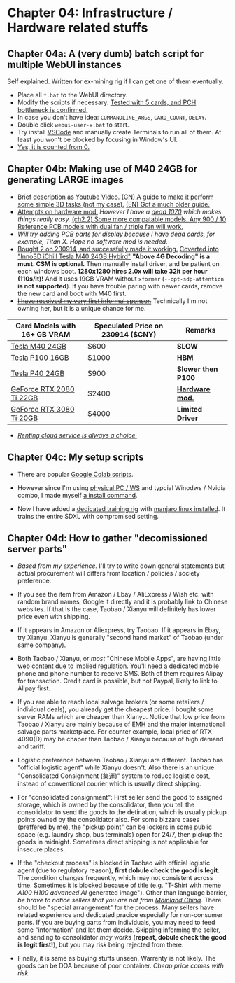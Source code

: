# Chapter 04: Infrastructure / Hardware related stuffs #

## Chapter 04a: A (very dumb) batch script for multiple WebUI instances ##

Self explained. Written for ex-mining rig if I can get one of them eventually. 

- Place all `*.bat` to the WebUI directory.
- Modify the scripts if necessary. [Tested with 5 cards, and PCH bottleneck is confirmed.](https://www.instagram.com/p/CwcZQLhy1ad/)
- In case you don't have idea: `COMMANDLINE_ARGS`, `CARD_COUNT`, `DELAY`.
- Double click `webui-user-x.bat` to start.
- Try install [VSCode](https://code.visualstudio.com/) and manually create Terminals to run all of them. At least you won't be blocked by focusing in Window's UI.
- [Yes, it is counted from 0.](https://en.wikipedia.org/wiki/Zero-based_numbering)

## Chapter 04b: Making use of M40 24GB for generating LARGE images ##

- [Brief description as Youtube Video.](https://www.youtube.com/watch?v=bVbqSobos04&ab_channel=NovaspiritTech) [(CN) A guide to make it perform some simple 3D tasks (not my case).](https://www.youtube.com/watch?v=K1emL7pwDH0&ab_channel=%E7%A5%9E%E5%90%9B%E5%90%9B) [(EN) Got a much older guide.](https://www.reddit.com/r/pcmasterrace/comments/m6evvp/gaming_on_a_tesla_m40_gtx_titan_x_performance_for/)
- [Attempts on hardware mod.](https://extremehw.net/topic/1228-trying-to-improve-a-tesla-m40/) *However I have a [dead 1070](https://www.hkepc.com/16077/Dual_Slot%E9%9B%99%E9%A2%A8%E6%89%87%E8%A8%AD%E8%A8%88_Inno3D_GeForce_GTX_1070_Ti_X2) which makes things really easy.* [(ch2.2) Some more compatable models. Any 900 / 10 Reference PCB models with dual fan / triple fan will work.](https://zhuanlan.zhihu.com/p/536850498)
- *Will try adding PCB parts for display because I have dead cards, for example, Titan X. Hope no software mod is needed.*
- [Bought 2 on 230914, and successfully made it working.](https://www.instagram.com/p/CxLtCNRS__i/?igshid=MWZjMTM2ODFkZg==) [Coverted into "Inno3D iChill Tesla M40 24GB Hybird"](https://www.instagram.com/p/CxtzLg9yGI4/) **"Above 4G Decoding" is a must. CSM is optional.** Then manually install driver, and be patient on each windows boot. **1280x1280 hires 2.0x will take 32it per hour (110s/it)!** And it uses 19GB VRAM without `xformer` (`--opt-sdp-attention` **is not supported**). If you have trouble paring with newer cards, remove the new card and boot with M40 first.
- ~~[I have received my very first informal sponser.](https://www.instagram.com/p/Cx3HM5xyx85)~~ Technically I'm not owning her, but it is a unique chance for me.

|Card Models with 16+ GB VRAM|Speculated Price on 230914 ($CNY)|Remarks|
|---|---|---|
|[Tesla M40 24GB](https://zhuanlan.zhihu.com/p/584409286)|$600|**SLOW**|
|[Tesla P100 16GB](https://zhuanlan.zhihu.com/p/635327525)|$1000|**HBM**|
|[Tesla P40 24GB](https://www.bilibili.com/read/cv22426319/)|$900|**Slower then P100**|
|[GeForce RTX 2080 Ti 22GB](https://www.bilibili.com/read/cv22426319/](https://zhuanlan.zhihu.com/p/628356617)https://zhuanlan.zhihu.com/p/628356617)|$2400|**[Hardware mod.](https://www.chiphell.com/forum.php?mod=viewthread&tid=2503364&extra=page%3D1&mobile=no)**|
|[GeForce RTX 3080 Ti 20GB](https://www.extremetech.com/gaming/nvidia-geforce-rtx-3080-ti-with-20gb-of-vram-goes-up-for-sale)|$4000|**Limited Driver**|

- *[Renting cloud service is always a choice.](https://www.autodl.com/)*

## Chapter 04c: My setup scripts ##

- There are popular [Google Colab scripts](https://github.com/camenduru/stable-diffusion-webui-colab).

- However since I'm using [physical PC / WS](./ice_lake_ws.md) and typcial Winodws / Nvidia combo, I made myself [a install command](./local-install-env.md).

- Now I have added a [dedicated training rig](./4x3090_v2.md) with [manjaro linux installed](../ch06/manjaro/readme.md). It trains the entire SDXL with compromised setting.

## Chapter 04d: How to gather "decomissioned server parts" ##

- *Based from my experience.* I'll try to write down general statements but actual procurement will differs from location / policies / society preference.

- If you see the item from Amazon / Ebay / AliExpress / Wish etc. with random brand names, Google it directly and it is probably link to Chinese websites. If that is the case, Taobao / Xianyu will definitely has lower price even with shipping.

- If it appears in Amazon or Aliexpress, try Taobao. If it appears in Ebay, try Xianyu. Xianyu is generally "second hand market" of Taobao (under same company).

- Both Taobao / Xianyu, or *most* "Chinese Mobile Apps", are having little web content due to implied regulation. You'll need a dedicated mobile phone and phone number to receive SMS. Both of them requires Alipay for transaction. Credit card is possible, but not Paypal, likely to link to Alipay first.

- If you are able to reach local salvage brokers (or some retailers / individual deals), you already get the cheapest price. I bought some server RAMs which are cheaper than Xianyu. Notice that low price from Taobao / Xianyu are mainly because of [EMH](https://en.wikipedia.org/wiki/Efficient-market_hypothesis) and the major international salvage parts marketplace. For counter example, local price of RTX 4090(D) may be chaper than Taobao / Xianyu because of high demand and tariff.

- Logistic preference between Taobao / Xianyu are different. Taobao has "official logistic agent" while Xianyu doesn't. Also there is an unique "Consolidated Consignment (集運)" system to reduce logistic cost, instead of conventional courier which is usually direct shipping. 

- For "consolidated consignment": First seller send the good to assigned storage, which is owned by the consolidator, then you tell the consolidator to send the goods to the detination, which is usually pickup points owned by the consolidator also. For some bizzare cases (preffered by me), the "pickup point" can be lockers in some public space (e.g. laundry shop, bus terminals) open for 24/7, then pickup the goods in midnight. Sometimes direct shipping is not applicable for insecure places.

- If the "checkout process" is blocked in Taobao with official logistic agent (due to regulatory reason), **first dobule check the good is legit**. The condition changes frequently, which may not consistent across time. Sometimes it is blocked because of title (e.g. "T-Shirt with meme *A100 H100 advanced AI* generated image"). Other than language barrier, *be brave to notice sellers that you are not from [Mainland China](https://en.wikipedia.org/wiki/Mainland_China).* There should be "special arrangement" for the process. Many sellers have related experience and dedicated pracice especially for non-consumer parts. If you are buying parts from individuals, you may need to feed some "information" and let them decide. Skipping informing the seller, and sending to consolidator *may works* (**repeat, dobule check the good is legit first!**), but you may risk being rejected from there.

- Finally, it is same as buying stuffs unseen. Warrenty is not likely. The goods can be DOA because of poor container. *Cheap price comes with risk.*